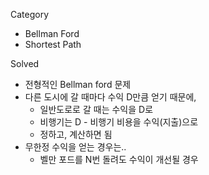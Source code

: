 Category
* Bellman Ford
* Shortest Path

Solved
* 전형적인 Bellman ford 문제
* 다른 도시에 갈 때마다 수익 D만큼 얻기 때문에,
  * 일반도로로 갈 때는 수익을 D로
  * 비행기는 D - 비행기 비용을 수익(지출)으로
  * 정하고, 계산하면 됨
* 무한정 수익을 얻는 경우는..
  * 벨만 포드를 N번 돌려도 수익이 개선될 경우
